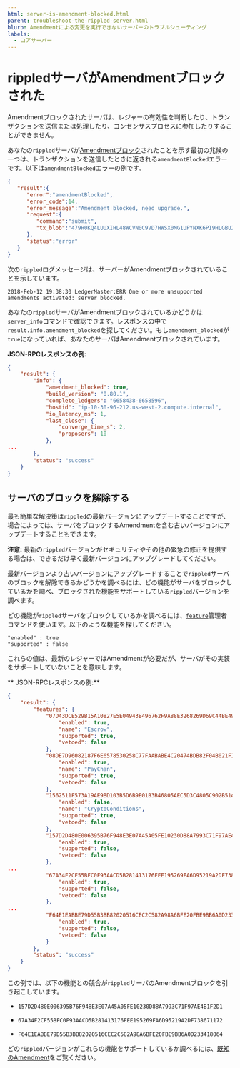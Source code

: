 ```yaml
---
html: server-is-amendment-blocked.html
parent: troubleshoot-the-rippled-server.html
blurb: Amendmentによる変更を実行できないサーバーのトラブルシューティング
labels:
  - コアサーバー
---
```

# rippledサーバがAmendmentブロックされた

Amendmentブロックされたサーバは、レジャーの有効性を判断したり、トランザクションを送信または処理したり、コンセンサスプロセスに参加したりすることができません。

あなたの`rippled`サーバが[Amendmentブロック](amendments.html#amendmentブロックされたサーバ)されたことを示す最初の兆候の一つは、トランザクションを送信したときに返される`amendmentBlocked`エラーです。以下は`amendmentBlocked`エラーの例です。

```json
{
   "result":{
      "error":"amendmentBlocked",
      "error_code":14,
      "error_message":"Amendment blocked, need upgrade.",
      "request":{
         "command":"submit",
         "tx_blob":"479H0KQ4LUUXIHL48WCVN0C9VD7HWSX0MG1UPYNXK6PI9HLGBU2U10K3HPFJSROFEG5VD749WDPHWSHXXO72BOSY2G8TWUDOJNLRTR9LTT8PSOB9NNZ485EY2RD9D80FLDFRBVMP1RKMELILD7I922D6TBCAZK30CSV6KDEDUMYABE0XB9EH8C4LE98LMU91I9ZV2APETJD4AYFEN0VNMIT1XQ122Y2OOXO45GJ737HHM5XX88RY7CXHVWJ5JJ7NYW6T1EEBW9UE0NLB2497YBP9V1XVAEK8JJYVRVW0L03ZDXFY8BBHP6UBU7ZNR0JU9GJQPNHG0DK86S4LLYDN0BTCF4KWV2J4DEB6DAX4BDLNPT87MM75G70DFE9W0R6HRNWCH0X075WHAXPSH7S3CSNXPPA6PDO6UA1RCCZOVZ99H7968Q37HACMD8EZ8SU81V4KNRXM46N520S4FVZNSJHA"
      },
      "status":"error"
   }
}
```

次の`rippled`ログメッセージは、サーバーがAmendmentブロックされていることを示しています。

```
2018-Feb-12 19:38:30 LedgerMaster:ERR One or more unsupported amendments activated: server blocked.
```

あなたの`rippled`サーバがAmendmentブロックされているかどうかは`server_info`コマンドで確認できます。レスポンスの中で`result.info.amendment_blocked`を探してください。もし`amendment_blocked`が`true`になっていれば、あなたのサーバはAmendmentブロックされています。

**JSON-RPCレスポンスの例:**

```json
{
    "result": {
        "info": {
            "amendment_blocked": true,
            "build_version": "0.80.1",
            "complete_ledgers": "6658438-6658596",
            "hostid": "ip-10-30-96-212.us-west-2.compute.internal",
            "io_latency_ms": 1,
            "last_close": {
                "converge_time_s": 2,
                "proposers": 10
            },
...
        },
        "status": "success"
    }
}
```


## サーバのブロックを解除する

最も簡単な解決策は`rippled`の最新バージョンにアップデートすることですが、場合によっては、サーバをブロックするAmendmentを含む古いバージョンにアップデートすることもできます。

**注意:** 最新の`rippled`バージョンがセキュリティやその他の緊急の修正を提供する場合は、できるだけ早く最新バージョンにアップグレードしてください。

最新バージョンより古いバージョンにアップグレードすることで`rippled`サーバのブロックを解除できるかどうかを調べるには、どの機能がサーバをブロックしているかを調べ、ブロックされた機能をサポートしている`rippled`バージョンを調べます。

どの機能が`rippled`サーバをブロックしているかを調べるには、[`feature`](feature.html)管理者コマンドを使います。以下のような機能を探してください。

```
"enabled" : true
"supported" : false
```
これらの値は、最新のレジャーではAmendmentが必要だが、サーバがその実装をサポートしていないことを意味します。

** JSON-RPCレスポンスの例:**

```json
{
    "result": {
        "features": {
            "07D43DCE529B15A10827E5E04943B496762F9A88E3268269D69C44BE49E21104": {
                "enabled": true,
                "name": "Escrow",
                "supported": true,
                "vetoed": false
            },
            "08DE7D96082187F6E6578530258C77FAABABE4C20474BDB82F04B021F1A68647": {
                "enabled": true,
                "name": "PayChan",
                "supported": true,
                "vetoed": false
            },
            "1562511F573A19AE9BD103B5D6B9E01B3B46805AEC5D3C4805C902B514399146": {
                "enabled": false,
                "name": "CryptoConditions",
                "supported": true,
                "vetoed": false
            },
            "157D2D480E006395B76F948E3E07A45A05FE10230D88A7993C71F97AE4B1F2D1": {
                "enabled": true,
                "supported": false,
                "vetoed": false
            },
...
            "67A34F2CF55BFC0F93AACD5B281413176FEE195269FA6D95219A2DF738671172": {
                "enabled": true,
                "supported": false,
                "vetoed": false
            },
...
            "F64E1EABBE79D55B3BB82020516CEC2C582A98A6BFE20FBE9BB6A0D233418064": {
                "enabled": true,
                "supported": false,
                "vetoed": false
            }
        },
        "status": "success"
    }
}
```

この例では、以下の機能との競合が`rippled`サーバのAmendmentブロックを引き起こしています。

* `157D2D480E006395B76F948E3E07A45A05FE10230D88A7993C71F97AE4B1F2D1`

* `67A34F2CF55BFC0F93AACD5B281413176FEE195269FA6D95219A2DF738671172`

* `F64E1EABBE79D55B3BB82020516CEC2C582A98A6BFE20FBE9BB6A0D233418064`

どの`rippled`バージョンがこれらの機能をサポートしているか調べるには、[既知のAmendment](known-amendments.html)をご覧ください。

